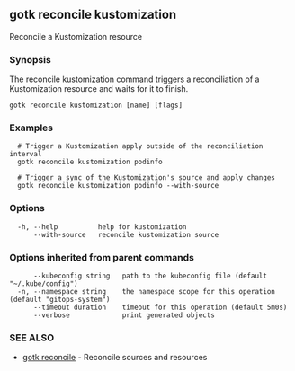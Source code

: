 ## gotk reconcile kustomization

Reconcile a Kustomization resource

### Synopsis


The reconcile kustomization command triggers a reconciliation of a Kustomization resource and waits for it to finish.

```
gotk reconcile kustomization [name] [flags]
```

### Examples

```
  # Trigger a Kustomization apply outside of the reconciliation interval
  gotk reconcile kustomization podinfo

  # Trigger a sync of the Kustomization's source and apply changes
  gotk reconcile kustomization podinfo --with-source

```

### Options

```
  -h, --help          help for kustomization
      --with-source   reconcile kustomization source
```

### Options inherited from parent commands

```
      --kubeconfig string   path to the kubeconfig file (default "~/.kube/config")
  -n, --namespace string    the namespace scope for this operation (default "gitops-system")
      --timeout duration    timeout for this operation (default 5m0s)
      --verbose             print generated objects
```

### SEE ALSO

* [gotk reconcile](gotk_reconcile.md)	 - Reconcile sources and resources

